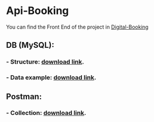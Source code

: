# Api-Booking

You can find the Front End of the project in [Digital-Booking](https://github.com/nicoezdias/Digital-Booking)

## DB (MySQL):

  ### - Structure: [download link](https://drive.google.com/uc?export=download&id=1pWiebfJmn3rPOJxbk4g-XYIoU4V5NQFS).

  ### - Data example: [download link](https://drive.google.com/uc?export=download&id=1-K8S9Uavq2KBCTb98mcjxA4StTY2-Yp8).

## Postman:
  ### - Collection: [download link](https://drive.google.com/uc?export=download&id=19uvcC99sLkqoOBdMN5sWswXNZowbxx0K).
